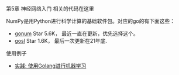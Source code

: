
第5章 神经网络入门 相关的代码在这里

NumPy是用Python进行科学计算的基础软件包。对应的go的有下面这些：
* [gonum](https://github.com/gonum/gonum) Star 5.6K， 最近一直在更新，优先选择这个。
* [gosl](https://github.com/cpmech/gosl) Star 1.6K， 最后一次更新在21年底.


使用例子
* [实践: 使用Golang进行机器学习](https://vancir.github.io/machine-learning-with-golang.html)


